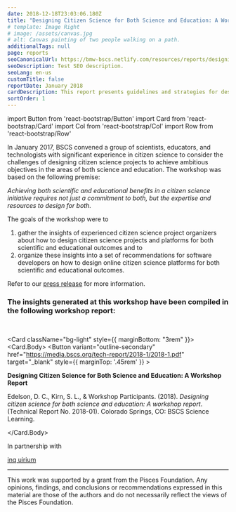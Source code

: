 ```yaml
---
date: 2018-12-18T23:03:06.180Z
title: "Designing Citizen Science for Both Science and Education: A Workshop Report"
# template: Image Right
# image: /assets/canvas.jpg
# alt: Canvas painting of two people walking on a path.
additionalTags: null
page: reports
seoCanonicalUrl: https://bmw-bscs.netlify.com/resources/reports/designing-citizen-science-for-both-science-and-education-a-workshop-report
seoDescription: Test SEO description.
seoLang: en-us
customTitle: false
reportDate: January 2018
cardDescription: This report presents guidelines and strategies for designing citizen science projects with scientific and educational benefits.
sortOrder: 1
---
```


import Button from 'react-bootstrap/Button'
import Card from 'react-bootstrap/Card'
import Col from 'react-bootstrap/Col'
import Row from 'react-bootstrap/Row'

In January 2017, BSCS convened a group of scientists, educators, and technologists with significant experience in citizen science to consider the challenges of designing citizen science projects to achieve ambitious objectives in the areas of both science and education. The workshop was based on the following premise:
<br />

*Achieving both scientific and educational benefits in a citizen science initiative requires not just a commitment to both, but the expertise and resources to design for both.*

The goals of the workshop were to

<ol>
  <li>gather the insights of experienced citizen science project organizers about how to design citizen science projects and platforms for both scientific and educational outcomes and to</li>
  <li>organize these insights into a set of recommendations for software developers on how to design online citizen science platforms for both scientific and educational outcomes.</li>
</ol>

Refer to our <a href="https://media.bscs.org/tech-report/2018-1/bscs_citscireport_release.pdf" target="_blank" rel="noopener noreferrer">press release</a> for more information.

### The insights generated at this workshop have been compiled in the following workshop report:
<br />

<Card className="bg-light" style={{ marginBottom: "3rem" }}>
  <Card.Body>
    <Row>
      <Col xs={2} lg={1}>
        <Button
          variant="outline-secondary" 
          href="https://media.bscs.org/tech-report/2018-1/2018-1.pdf"
          target="_blank"
          style={{ marginTop: '.45rem' }}
        >
          <i className="fas fa-cloud-download-alt"></i>
        </Button>
      </Col>
      <Col>
        <p><strong>Designing Citizen Science for Both Science and Education: A Workshop Report</strong></p>
        <p>Edelson, D. C., Kirn, S. L., &amp; Workshop Participants. (2018). <em>Designing citizen science for both science and education: A workshop report</em>. (Technical Report No. 2018-01). Colorado Springs, CO: BSCS Science Learning.</p>
      </Col>
    </Row>
  </Card.Body>
</Card>

<div style={{ fontSize: "1.8rem", marginBottom: '1.5rem' }}><p>In partnership with</p></div>

<div className="d-flex justify-content-center">
  <div className="m-auto">
    <a
      href="http://www.inquirium.net/"
      target="_blank"
      rel="noopener noreferrer"
      style={{ textDecoration: 'none' }}
    >
      <div
        style={{
          fontFamily: 'futura-pt-condensed, sans-serif', 
          fontStyle: 'normal',
          fontWeight: '400',
          fontSize: '5rem',
          color: '#55B7DD'
        }}
      >
        <span
          style={{
            fontFamily: 'futura-pt-condensed, sans-serif',
            fontStyle: 'normal',
            fontWeight: '400',
            color: '#0D0DA5'
          }}
        >
          inq
        </span>
        uirium
      </div>
    </a>
  </div>
</div>

<hr />

<div className="d-flex my-5">
  <div className="justify-content-center">
    <p className="text-center">This work was supported by a grant from the Pisces Foundation. Any opinions, findings, and conclusions or recommendations expressed in this material are those of the authors and do not necessarily reflect the views of the Pisces Foundation.</p>
  </div>
</div>